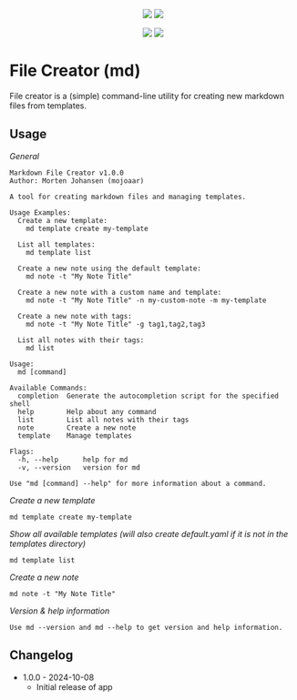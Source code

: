 <p align="center">
<a href="https://github.com/mojoaar/md-app"><img src="https://img.shields.io/github/last-commit/mojoaar/md-app"></a>
<a href="https://github.com/mojoaar/md-app"><img src="https://img.shields.io/github/contributors/mojoaar/md-app"></a>
</p>
<p align="center">
<a href="https://technet.cc"><img src="https://img.shields.io/badge/technet.cc-Blog-blue"></a>
<a href="https://twitter.com/mojoaar"><img src="https://img.shields.io/twitter/follow/mojoaar?style=social"></a>
</p>

# File Creator (md)
File creator is a (simple) command-line utility for creating new markdown files from templates.

## Usage

*General*
```
Markdown File Creator v1.0.0
Author: Morten Johansen (mojoaar)

A tool for creating markdown files and managing templates.

Usage Examples:
  Create a new template:
    md template create my-template

  List all templates:
    md template list

  Create a new note using the default template:
    md note -t "My Note Title"

  Create a new note with a custom name and template:
    md note -t "My Note Title" -n my-custom-note -m my-template

  Create a new note with tags:
    md note -t "My Note Title" -g tag1,tag2,tag3

  List all notes with their tags:
    md list

Usage:
  md [command]

Available Commands:
  completion  Generate the autocompletion script for the specified shell
  help        Help about any command
  list        List all notes with their tags
  note        Create a new note
  template    Manage templates

Flags:
  -h, --help      help for md
  -v, --version   version for md

Use "md [command] --help" for more information about a command.
```

*Create a new template*
```
md template create my-template
```

*Show all available templates (will also create default.yaml if it is not in the templates directory)*
```
md template list
```

*Create a new note*
```
md note -t "My Note Title"
```

*Version & help information*
```
Use md --version and md --help to get version and help information.
```

## Changelog
* 1.0.0 - 2024-10-08
  * Initial release of app
